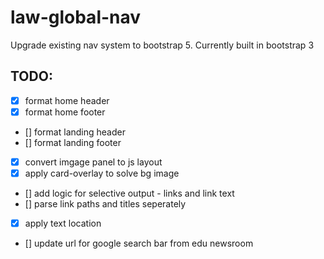 # law-global-nav

Upgrade existing nav system to bootstrap 5. Currently built in bootstrap 3

## TODO:

- [x] format home header
- [x] format home footer
- [] format landing header
- [] format landing footer
- [x] convert imgage panel to js layout
- [x] apply card-overlay to solve bg image
- [] add logic for selective output - links and link text
- [] parse link paths and titles seperately
- [x] apply text location
- [] update url for google search bar from edu newsroom